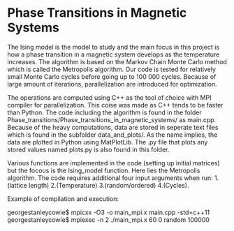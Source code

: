 # Phase Transitions in Magnetic Systems

The Ising model is the model to study and the main focus in this project is how a phase transition in a magnetic system develops as the temperature increases. The algorithm is based on the Markov Chain Monte Carlo method which is called the Metropolis algorithm. Our code is tested for relatively small Monte Carlo cycles before going up to 100 000 cycles. Because of large amount of iterations, parallelization are introduced for optimization.

The operations are computed using C++ as the tool of choice with MPI compiler for parallelization. This coise was made as C++ tends to be faster than Python. The code including the algorithm is found in the folder Phase_transitions/Phase_transitions_in_magnetic_systems/ as main.cpp. Because of the heavy computations, data are stored in seperate text files which is found in the subfolder data_and_plots/. As the name implies, the data are plotted in Python using MatPlotLib. The .py file that plots any stored values named plots.py is also found in this folder.

Various functions are implemented in the code (setting up initial matrices) but the focous is the Ising_model function. Here lies the Metropolis algorithm. The code requires additional four input arguments when run: 1.(lattice length) 2.(Temperature) 3.(random/ordered) 4.(Cycles).

Example of compilation and execution:

georgestanleycowie$ mpicxx -O3 -o main_mpi.x  main.cpp -std=c++11
georgestanleycowie$ mpiexec -n 2 ./main_mpi.x 60 0 random 100000